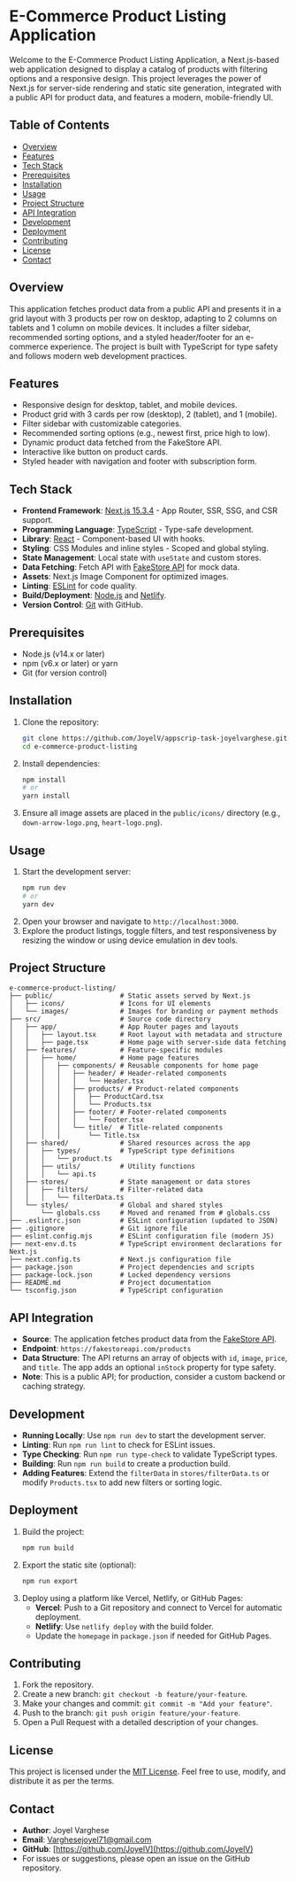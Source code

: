 # E-Commerce Product Listing Application

Welcome to the E-Commerce Product Listing Application, a Next.js-based web application designed to display a catalog of products with filtering options and a responsive design. This project leverages the power of Next.js for server-side rendering and static site generation, integrated with a public API for product data, and features a modern, mobile-friendly UI.

## Table of Contents
- [Overview](#overview)
- [Features](#features)
- [Tech Stack](#tech-stack)
- [Prerequisites](#prerequisites)
- [Installation](#installation)
- [Usage](#usage)
- [Project Structure](#project-structure)
- [API Integration](#api-integration)
- [Development](#development)
- [Deployment](#deployment)
- [Contributing](#contributing)
- [License](#license)
- [Contact](#contact)

## Overview
This application fetches product data from a public API and presents it in a grid layout with 3 products per row on desktop, adapting to 2 columns on tablets and 1 column on mobile devices. It includes a filter sidebar, recommended sorting options, and a styled header/footer for an e-commerce experience. The project is built with TypeScript for type safety and follows modern web development practices.

## Features
- Responsive design for desktop, tablet, and mobile devices.
- Product grid with 3 cards per row (desktop), 2 (tablet), and 1 (mobile).
- Filter sidebar with customizable categories.
- Recommended sorting options (e.g., newest first, price high to low).
- Dynamic product data fetched from the FakeStore API.
- Interactive like button on product cards.
- Styled header with navigation and footer with subscription form.

## Tech Stack
- **Frontend Framework**: [Next.js 15.3.4](https://nextjs.org) - App Router, SSR, SSG, and CSR support.
- **Programming Language**: [TypeScript](https://www.typescriptlang.org) - Type-safe development.
- **Library**: [React](https://reactjs.org) - Component-based UI with hooks.
- **Styling**: CSS Modules and inline styles - Scoped and global styling.
- **State Management**: Local state with `useState` and custom stores.
- **Data Fetching**: Fetch API with [FakeStore API](https://fakestoreapi.com) for mock data.
- **Assets**: Next.js Image Component for optimized images.
- **Linting**: [ESLint](https://eslint.org) for code quality.
- **Build/Deployment**: [Node.js](https://nodejs.org) and [Netlify](https://www.netlify.com).
- **Version Control**: [Git](https://git-scm.com) with GitHub.

## Prerequisites
- Node.js (v14.x or later)
- npm (v6.x or later) or yarn
- Git (for version control)

## Installation
1. Clone the repository:
   ```bash
   git clone https://github.com/JoyelV/appscrip-task-joyelvarghese.git
   cd e-commerce-product-listing
   ```
2. Install dependencies:
   ```bash
   npm install
   # or
   yarn install
   ```
3. Ensure all image assets are placed in the `public/icons/` directory (e.g., `down-arrow-logo.png`, `heart-logo.png`).

## Usage
1. Start the development server:
   ```bash
   npm run dev
   # or
   yarn dev
   ```
2. Open your browser and navigate to `http://localhost:3000`.
3. Explore the product listings, toggle filters, and test responsiveness by resizing the window or using device emulation in dev tools.

## Project Structure
```
e-commerce-product-listing/
├── public/                 # Static assets served by Next.js
│   ├── icons/              # Icons for UI elements
│   └── images/             # Images for branding or payment methods
├── src/                    # Source code directory
│   ├── app/                # App Router pages and layouts
│   │   ├── layout.tsx      # Root layout with metadata and structure
│   │   ├── page.tsx        # Home page with server-side data fetching
│   ├── features/           # Feature-specific modules
│   │   ├── home/           # Home page features
│   │   │   ├── components/ # Reusable components for home page
│   │   │   │   ├── header/ # Header-related components
│   │   │   │   │   └── Header.tsx
│   │   │   │   ├── products/ # Product-related components
│   │   │   │   │   ├── ProductCard.tsx
│   │   │   │   │   └── Products.tsx
│   │   │   │   ├── footer/ # Footer-related components
│   │   │   │   │   └── Footer.tsx
│   │   │   │   └── title/  # Title-related components
│   │   │   │       └── Title.tsx
│   ├── shared/             # Shared resources across the app
│   │   ├── types/          # TypeScript type definitions
│   │   │   └── product.ts
│   │   ├── utils/          # Utility functions
│   │   │   └── api.ts
│   ├── stores/             # State management or data stores
│   │   ├── filters/        # Filter-related data
│   │   │   └── filterData.ts
│   └── styles/             # Global and shared styles
│       └── globals.css     # Moved and renamed from # globals.css
├── .eslintrc.json          # ESLint configuration (updated to JSON)
├── .gitignore              # Git ignore file
├── eslint.config.mjs       # ESLint configuration file (modern JS)
├── next-env.d.ts           # TypeScript environment declarations for Next.js
├── next.config.ts          # Next.js configuration file
├── package.json            # Project dependencies and scripts
├── package-lock.json       # Locked dependency versions
├── README.md               # Project documentation
└── tsconfig.json           # TypeScript configuration
```

## API Integration
- **Source**: The application fetches product data from the [FakeStore API](https://fakestoreapi.com/products).
- **Endpoint**: `https://fakestoreapi.com/products`
- **Data Structure**: The API returns an array of objects with `id`, `image`, `price`, and `title`. The app adds an optional `inStock` property for type safety.
- **Note**: This is a public API; for production, consider a custom backend or caching strategy.

## Development
- **Running Locally**: Use `npm run dev` to start the development server.
- **Linting**: Run `npm run lint` to check for ESLint issues.
- **Type Checking**: Run `npm run type-check` to validate TypeScript types.
- **Building**: Run `npm run build` to create a production build.
- **Adding Features**: Extend the `filterData` in `stores/filterData.ts` or modify `Products.tsx` to add new filters or sorting logic.

## Deployment
1. Build the project:
   ```bash
   npm run build
   ```
2. Export the static site (optional):
   ```bash
   npm run export
   ```
3. Deploy using a platform like Vercel, Netlify, or GitHub Pages:
   - **Vercel**: Push to a Git repository and connect to Vercel for automatic deployment.
   - **Netlify**: Use `netlify deploy` with the build folder.
   - Update the `homepage` in `package.json` if needed for GitHub Pages.

## Contributing
1. Fork the repository.
2. Create a new branch: `git checkout -b feature/your-feature`.
3. Make your changes and commit: `git commit -m "Add your feature"`.
4. Push to the branch: `git push origin feature/your-feature`.
5. Open a Pull Request with a detailed description of your changes.

## License
This project is licensed under the [MIT License](LICENSE). Feel free to use, modify, and distribute it as per the terms.

## Contact
- **Author**: Joyel Varghese
- **Email**: Varghesejoyel71@gmail.com
- **GitHub**: [https://github.com/JoyelV](https://github.com/JoyelV)
- For issues or suggestions, please open an issue on the GitHub repository.

```